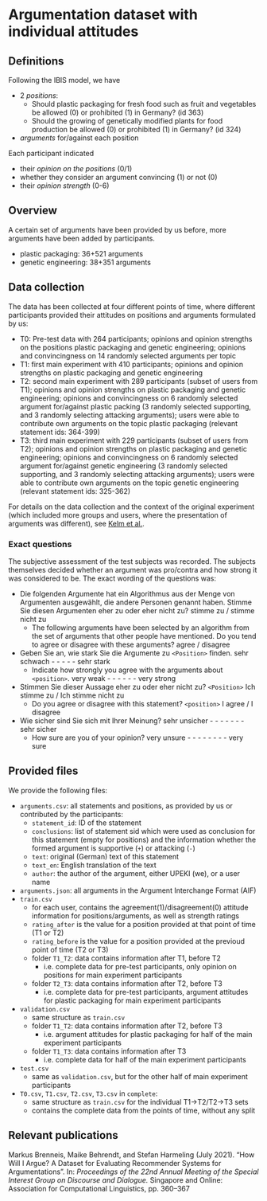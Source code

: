 # Argumentation dataset with individual attitudes

## Definitions

Following the IBIS model, we have
* 2 *positions*:
    * Should plastic packaging for fresh food such as fruit and vegetables be allowed (0) or prohibited (1) in Germany? (id 363)
    * Should the growing of genetically modified plants for food production be allowed (0) or prohibited (1) in Germany? (id 324)
* *arguments* for/against each position

Each participant indicated
* their *opinion on the positions* (0/1)
* whether they consider an argument convincing (1) or not (0)
* their *opinion strength* (0-6)

## Overview

A certain set of arguments have been provided by us before, more arguments have been added by participants.

* plastic packaging: 36+521 arguments
* genetic engineering: 38+351 arguments

## Data collection

The data has been collected at four different points of time, where different participants provided their attitudes on positions and arguments formulated by us:

* T0: Pre-test data with 264 participants; opinions and opinion strengths on the positions plastic packaging and genetic engineering; opinions and convincingness on 14 randomly selected arguments per topic
* T1: first main experiment with 410 participants; opinions and opinion strengths on plastic packaging and genetic engineering
* T2: second main experiment with 289 participants (subset of users from T1); opinions and opinion strengths on plastic packaging and genetic engineering; opinions and convincingness on 6 randomly selected argument for/against plastic packing (3 randomly selected supporting, and 3 randomly selecting attacking arguments); users were able to contribute own arguments on the topic plastic packaging (relevant statement ids: 364-399)
* T3: third main experiment with 229 participants (subset of users from T2); opinions and opinion strengths on plastic packaging and genetic engineering; opinions and convincingness on 6 randomly selected argument for/against genetic engineering (3 randomly selected supporting, and 3 randomly selecting attacking arguments); users were able to contribute own arguments on the topic genetic engineering (relevant statement ids: 325-362)

For details on the data collection and the context of the original experiment (which included more groups and users, where the presentation of arguments was different), see [Kelm et al.](https://www.sciencedirect.com/science/article/pii/S2451958823000763?via%3Dihub).

### Exact questions

The subjective assessment of the test subjects was recorded. The subjects themselves decided whether an argument was pro/contra and how strong it was considered to be. The exact wording of the questions was:

- Die folgenden Argumente hat ein Algorithmus aus der Menge von Argumenten ausgewählt, die andere Personen genannt haben. Stimme Sie diesen Argumenten eher zu oder eher nicht zu? stimme zu / stimme nicht zu
  - The following arguments have been selected by an algorithm from the set of arguments that other people have mentioned. Do you tend to agree or disagree with these arguments? agree / disagree
- Geben Sie an, wie stark Sie die Argumente zu `<Position>` finden. sehr schwach - - - - - sehr stark
  - Indicate how strongly you agree with the arguments about `<position>`. very weak - - - - - - very strong
- Stimmen Sie dieser Aussage eher zu oder eher nicht zu? `<Position>` Ich stimme zu / Ich stimme nicht zu
  - Do you agree or disagree with this statement? `<position>` I agree / I disagree
- Wie sicher sind Sie sich mit Ihrer Meinung? sehr unsicher - - - - - - - sehr sicher
  - How sure are you of your opinion? very unsure - - - - - - - - very sure

## Provided files

We provide the following files:

* `arguments.csv`: all statements and positions, as provided by us or contributed by the participants:
    * `statement_id`: ID of the statement
    * `conclusions`: list of statement sid which were used as conclusion for this statement (empty for positions) and the information whether the formed argument is supportive (`+`) or attacking (`-`)
    * `text`: original (German) text of this statement
    * `text_en`: English translation of the text
    * `author`: the author of the argument, either UPEKI (we), or a user name
* `arguments.json`: all arguments in the Argument Interchange Format (AIF)
* `train.csv`
    * for each user, contains the agreement(1)/disagreement(0) attitude information for positions/arguments, as well as strength ratings
    * `rating_after` is the value for a position provided at that point of time (T1 or T2)
    * `rating_before` is the value for a position provided at the previoud point of time (T2 or T3)
    * folder `T1_T2`: data contains information after T1, before T2
        * i.e. complete data for pre-test participants, only opinion on positions for main experiment participants
    * folder `T2_T3`: data contains information after T2, before T3
        * i.e. complete data for pre-test participants, argument attitudes for plastic packaging for main experiment participants
* `validation.csv`
    * same structure as `train.csv`
    * folder `T1_T2`: data contains information after T2, before T3
        * i.e. argument attitudes for plastic packaging for half of the main experiment participants
    * folder `T1_T3`: data contains information after T3
        * i.e. complete data for half of the main experiment participants
* `test.csv`
    * same as `validation.csv`, but for the other half of main experiment participants
* `T0.csv`, `T1.csv`, `T2.csv`, `T3.csv` in `complete`:
    * same structure as `train.csv` for the individual T1→T2/T2→T3 sets
    * contains the complete data from the points of time, without any split


## Relevant publications

Markus Brenneis, Maike Behrendt, and Stefan Harmeling (July 2021). “How Will I Argue? A Dataset for Evaluating Recommender Systems for Argumentations”. In: *Proceedings of the 22nd Annual Meeting of the Special Interest Group on Discourse and Dialogue.* Singapore and
Online: Association for Computational Linguistics, pp. 360–367
